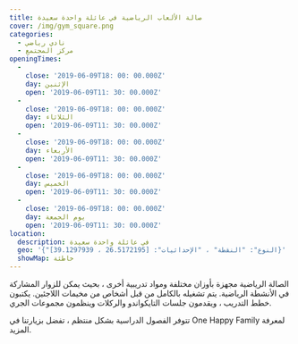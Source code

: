 ```yaml
---
title: صالة الألعاب الرياضية في عائلة واحدة سعيدة
cover: /img/gym_square.png
categories:
  - نادي رياضي
  - مركز المجتمع
openingTimes:
  - 
    close: '2019-06-09T18: 00: 00.000Z'
    day: الإثنين
    open: '2019-06-09T11: 30: 00.000Z'
  - 
    close: '2019-06-09T18: 00: 00.000Z'
    day: الثلاثاء
    open: '2019-06-09T11: 30: 00.000Z'
  - 
    close: '2019-06-09T18: 00: 00.000Z'
    day: الأربعاء
    open: '2019-06-09T11: 30: 00.000Z'
  - 
    close: '2019-06-09T18: 00: 00.000Z'
    day: الخميس
    open: '2019-06-09T11: 30: 00.000Z'
  - 
    close: '2019-06-09T18: 00: 00.000Z'
    day: يوم الجمعة
    open: '2019-06-09T11: 30: 00.000Z'
location:
  description: في عائلة واحدة سعيدة
  geo: '{"النوع": "النقطة" ، "الإحداثيات": [26.5172195 ، 39.1297939]}'
  showMap: خاطئة
---
```



الصالة الرياضية مجهزة بأوزان مختلفة ومواد تدريبية أخرى ، بحيث يمكن للزوار المشاركة في الأنشطة الرياضية. يتم تشغيله بالكامل من قبل أشخاص من مخيمات اللاجئين. يكتبون خطط التدريب ، ويقدمون جلسات التايكواندو والركلات وينظمون مجموعات الجري.

تتوفر الفصول الدراسية بشكل منتظم ، تفضل بزيارتنا في One Happy Family لمعرفة المزيد.
